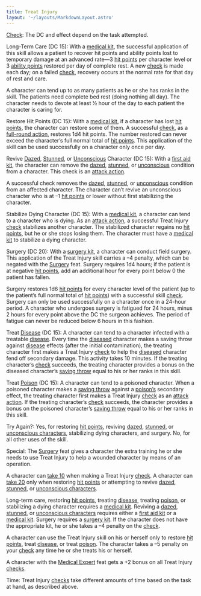 ```yaml
---
title: Treat Injury
layout: '~/layouts/MarkdownLayout.astro'
---
```

[Check](/modern.d20.srd/skills/skill.basics): The DC and effect
depend on the task attempted.

Long-Term Care (DC 15): With a [medical kit](/modern.d20.srd/equipment/professional.equipment), the successful
application of this skill allows a patient to recover hit points and ability
points lost to temporary damage at an advanced rate—3 [hit points](/modern.d20.srd/combat/hit.points) per character level or 3 [ability points](/modern.d20.srd/basics/ability.scores) restored per day of complete
rest. A new [check](/modern.d20.srd/skills/skill.basics) is made
each day; on a failed [check](/modern.d20.srd/skills/skill.basics),
recovery occurs at the normal rate for that day of rest and care.

A character can tend up to as many patients as he or she has ranks in the
skill. The patients need complete bed rest (doing nothing all day). The
character needs to devote at least ½ hour of the day to each patient the
character is caring for.

Restore Hit Points (DC 15): With a [medical kit](/modern.d20.srd/equipment/professional.equipment), if a character has
lost [hit points](/modern.d20.srd/combat/hit.points), the character can
restore some of them. A successful
[check](/modern.d20.srd/skills/skill.basics), as a [full-round action](/modern.d20.srd/combat/full.round.actions), restores 1d4 hit points.
The number restored can never exceed the character’s full normal total of [hit points](/modern.d20.srd/combat/hit.points). This application of the skill can
be used successfully on a character only once per day.

Revive [Dazed](/modern.d20.srd/conditions/index),
[Stunned](/modern.d20.srd/conditions/index), or
[Unconscious](/modern.d20.srd/conditions/index) Character (DC 15): With a
[first aid kit](/modern.d20.srd/equipment/professional.equipment), the
character can remove the [dazed](/modern.d20.srd/conditions/index),
[stunned](/modern.d20.srd/conditions/index), or
[unconscious](/modern.d20.srd/conditions/index) condition from a character.
This check is an [attack action](/modern.d20.srd/combat/attack.actions).

A successful check removes the [dazed](/modern.d20.srd/conditions/index),
[stunned](/modern.d20.srd/conditions/index), or
[unconscious](/modern.d20.srd/conditions/index) condition from an affected
character. The character can’t revive an unconscious character who is at –1
[hit points](/modern.d20.srd/combat/hit.points) or lower without first
stabilizing the character.

Stabilize Dying Character (DC 15): With a [medical kit](/modern.d20.srd/equipment/professional.equipment), a character can tend
to a character who is dying. As an [attack action](/modern.d20.srd/combat/attack.actions), a successful Treat Injury
[check](/modern.d20.srd/skills/skill.basics) stabilizes another
character. The stabilized character regains no [hit points](/modern.d20.srd/combat/hit.points), but he or she stops losing them.
The character must have a [medical kit](/modern.d20.srd/equipment/professional.equipment) to stabilize a dying
character.

Surgery (DC 20): With a [surgery kit](/modern.d20.srd/equipment/professional.equipment), a character can
conduct field surgery. This application of the Treat Injury skill carries a –4
penalty, which can be negated with the
[Surgery](/modern.d20.srd/feats/surgery) feat. Surgery requires 1d4 hours; if
the patient is at negative [hit points](/modern.d20.srd/combat/hit.points),
add an additional hour for every point below 0 the patient has fallen.

Surgery restores 1d6 [hit points](/modern.d20.srd/combat/hit.points) for every
character level of the patient (up to the patient’s full normal total of [hit points](/modern.d20.srd/combat/hit.points)) with a successful skill
[check](/modern.d20.srd/skills/skill.basics). Surgery can only be
used successfully on a character once in a 24-hour period. A character who
undergoes surgery is fatigued for 24 hours, minus 2 hours for every point
above the DC the surgeon achieves. The period of fatigue can never be reduced
below 6 hours in this fashion.

Treat [Disease](/modern.d20.srd/environment.hazards/disease) (DC 15): A
character can tend to a character infected with a treatable
[disease](/modern.d20.srd/environment.hazards/disease). Every time the
[diseased](/modern.d20.srd/environment.hazards/disease) character makes a
saving throw against [disease](/modern.d20.srd/environment.hazards/disease)
effects (after the initial contamination), the treating character first makes
a Treat Injury [check](/modern.d20.srd/skills/skill.basics) to help
the [diseased](/modern.d20.srd/environment.hazards/disease) character fend off
secondary damage. This activity takes 10 minutes. If the treating character’s
[check](/modern.d20.srd/skills/skill.basics) succeeds, the treating
character provides a bonus on the diseased character’s [saving throw](/modern.d20.srd/basics/saving.throws) equal to his or her ranks in this
skill.

Treat [Poison](/modern.d20.srd/environment.hazards/poison) (DC 15): A
character can tend to a poisoned character. When a poisoned character makes a
[saving throw](/modern.d20.srd/basics/saving.throws) against a
[poison’s](/modern.d20.srd/environment.hazards/poison) secondary effect, the
treating character first makes a Treat Injury
[check](/modern.d20.srd/skills/skill.basics) as an [attack action](/modern.d20.srd/combat/attack.actions). If the treating character’s
[check](/modern.d20.srd/skills/skill.basics) succeeds, the character
provides a bonus on the poisoned character’s [saving throw](/modern.d20.srd/basics/saving.throws) equal to his or her ranks in this
skill.

Try Again?: Yes, for restoring [hit points](/modern.d20.srd/combat/hit.points), reviving
[dazed](/modern.d20.srd/conditions/index),
[stunned](/modern.d20.srd/conditions/index), or [unconscious characters](/modern.d20.srd/conditions/index), stabilizing dying characters,
and surgery. No, for all other uses of the skill.

Special: The [Surgery](/modern.d20.srd/feats/surgery) feat gives a character
the extra training he or she needs to use Treat Injury to help a wounded
character by means of an operation.

A character can [take 10](/modern.d20.srd/skills/skill.basics) when
making a Treat Injury [check](/modern.d20.srd/skills/skill.basics).
A character can [take 20](/modern.d20.srd/skills/skill.basics) only
when restoring [hit points](/modern.d20.srd/combat/hit.points) or attempting
to revive [dazed](/modern.d20.srd/conditions/index),
[stunned](/modern.d20.srd/conditions/index), or [unconscious characters](/modern.d20.srd/conditions/index).

Long-term care, restoring [hit points](/modern.d20.srd/combat/hit.points),
treating [disease](/modern.d20.srd/environment.hazards/disease), treating
[poison](/modern.d20.srd/environment.hazards/poison), or stabilizing a dying
character requires a [medical kit](/modern.d20.srd/equipment/professional.equipment). Reviving a
[dazed](/modern.d20.srd/conditions/index),
[stunned](/modern.d20.srd/conditions/index), or [unconscious characters](/modern.d20.srd/conditions/index) requires either a [first aid kit](/modern.d20.srd/equipment/professional.equipment) or a [medical kit](/modern.d20.srd/equipment/professional.equipment). Surgery requires a
[surgery kit](/modern.d20.srd/equipment/professional.equipment). If the
character does not have the appropriate kit, he or she takes a –4 penalty on
the [check](/modern.d20.srd/skills/skill.basics).

A character can use the Treat Injury skill on his or herself only to restore
[hit points](/modern.d20.srd/combat/hit.points), treat
[disease](/modern.d20.srd/environment.hazards/disease), or treat
[poison](/modern.d20.srd/environment.hazards/poison). The character takes a –5
penalty on your [check](/modern.d20.srd/skills/skill.basics) any
time he or she treats his or herself.

A character with the [Medical Expert](/modern.d20.srd/feats/medical.expert)
feat gets a +2 bonus on all Treat Injury
[checks](/modern.d20.srd/skills/skill.basics).

Time: Treat Injury [checks](/modern.d20.srd/skills/skill.basics)
take different amounts of time based on the task at hand, as described above.

